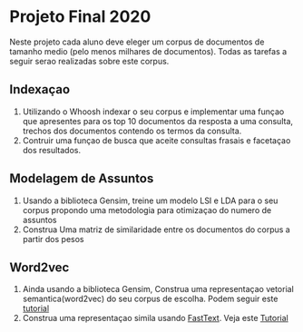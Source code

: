 # Projeto Final 2020
Neste projeto cada aluno deve eleger um corpus de documentos de tamanho medio (pelo menos milhares de documentos). Todas as tarefas a seguir serao realizadas sobre este corpus.

## Indexaçao
1. Utilizando o Whoosh indexar o seu corpus e implementar uma funçao que apresentes para os top 10 documentos da resposta a uma consulta, trechos dos documentos contendo os termos da consulta.
1. Contruir uma funçao de busca que aceite consultas frasais e facetaçao dos resultados.

## Modelagem de Assuntos
1. Usando a biblioteca Gensim, treine um modelo LSI e LDA para o seu corpus propondo uma metodologia para otimizaçao do numero de assuntos
2. Construa Uma matriz de similaridade entre os documentos do corpus a partir dos pesos 

## Word2vec
1. Ainda usando a biblioteca Gensim, Construa uma representaçao vetorial semantica(word2vec) do seu corpus de escolha. Podem seguir este [tutorial](https://rare-technologies.com/word2vec-tutorial/)
2. Construa uma representaçao simila usando [FastText](https://radimrehurek.com/gensim/models/fasttext.html#gensim.models.fasttext.FastText). Veja este [Tutorial](https://github.com/RaRe-Technologies/gensim/blob/develop/docs/notebooks/FastText_Tutorial.ipynb)
